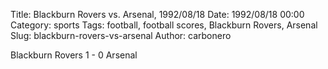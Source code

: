 Title: Blackburn Rovers vs. Arsenal, 1992/08/18
Date: 1992/08/18 00:00
Category: sports
Tags: football, football scores, Blackburn Rovers, Arsenal
Slug: blackburn-rovers-vs-arsenal
Author: carbonero


Blackburn Rovers 1 - 0 Arsenal
